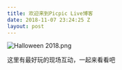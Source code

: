 ```yaml
---
title: 欢迎来到Picpic Live博客
date: 2018-11-07 23:24:25 Z
layout: post
---
```


![Halloween 2018.png]({{site.baseurl}}/uploads/Halloween2018.png)

这里有最好玩的现场互动，一起来看看吧
